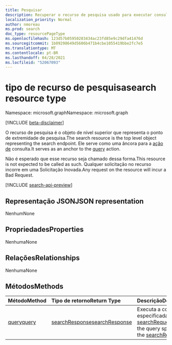 ```yaml
---
title: Pesquisar
description: Recuperar o recurso de pesquisa usado para executar consultas
localization_priority: Normal
author: nmoreau
ms.prod: search
doc_type: resourcePageType
ms.openlocfilehash: 123d57b05950203434ac23fd85e9c29dfa41476d
ms.sourcegitcommit: 1b09298649d5606b471b4cbe1055419bbe2fc7e5
ms.translationtype: MT
ms.contentlocale: pt-BR
ms.lasthandoff: 04/28/2021
ms.locfileid: "52067093"
---
```

# <a name="search-resource-type"></a><span data-ttu-id="acfd3-103">tipo de recurso de pesquisa</span><span class="sxs-lookup"><span data-stu-id="acfd3-103">search resource type</span></span>

<span data-ttu-id="acfd3-104">Namespace: microsoft.graph</span><span class="sxs-lookup"><span data-stu-id="acfd3-104">Namespace: microsoft.graph</span></span>

[!INCLUDE [beta-disclaimer](../../includes/beta-disclaimer.md)]

<span data-ttu-id="acfd3-105">O recurso de pesquisa é o objeto de nível superior que representa o ponto de extremidade de pesquisa.</span><span class="sxs-lookup"><span data-stu-id="acfd3-105">The search resource is the top level object representing the search endpoint.</span></span> <span data-ttu-id="acfd3-106">Ele serve como uma âncora para a [ação de](../api/search-query.md) consulta.</span><span class="sxs-lookup"><span data-stu-id="acfd3-106">It serves as an anchor to the [query](../api/search-query.md) action.</span></span>

<span data-ttu-id="acfd3-107">Não é esperado que esse recurso seja chamado dessa forma.</span><span class="sxs-lookup"><span data-stu-id="acfd3-107">This resource is not expected to be called as such.</span></span> <span data-ttu-id="acfd3-108">Qualquer solicitação no recurso incorre em uma Solicitação Inovada.</span><span class="sxs-lookup"><span data-stu-id="acfd3-108">Any request on the resource will incur a Bad Request.</span></span>

[!INCLUDE [search-api-preview](../../includes/search-api-preview-signup.md)]

## <a name="json-representation"></a><span data-ttu-id="acfd3-109">Representação JSON</span><span class="sxs-lookup"><span data-stu-id="acfd3-109">JSON representation</span></span>

<span data-ttu-id="acfd3-110">Nenhum</span><span class="sxs-lookup"><span data-stu-id="acfd3-110">None</span></span>

## <a name="properties"></a><span data-ttu-id="acfd3-111">Propriedades</span><span class="sxs-lookup"><span data-stu-id="acfd3-111">Properties</span></span>

<span data-ttu-id="acfd3-112">Nenhuma</span><span class="sxs-lookup"><span data-stu-id="acfd3-112">None</span></span>

## <a name="relationships"></a><span data-ttu-id="acfd3-113">Relações</span><span class="sxs-lookup"><span data-stu-id="acfd3-113">Relationships</span></span>

<span data-ttu-id="acfd3-114">Nenhuma</span><span class="sxs-lookup"><span data-stu-id="acfd3-114">None</span></span>

## <a name="methods"></a><span data-ttu-id="acfd3-115">Métodos</span><span class="sxs-lookup"><span data-stu-id="acfd3-115">Methods</span></span>

| <span data-ttu-id="acfd3-116">Método</span><span class="sxs-lookup"><span data-stu-id="acfd3-116">Method</span></span>       | <span data-ttu-id="acfd3-117">Tipo de retorno</span><span class="sxs-lookup"><span data-stu-id="acfd3-117">Return Type</span></span> | <span data-ttu-id="acfd3-118">Descrição</span><span class="sxs-lookup"><span data-stu-id="acfd3-118">Description</span></span> |
|:-------------|:------------|:------------|
| [<span data-ttu-id="acfd3-119">query</span><span class="sxs-lookup"><span data-stu-id="acfd3-119">query</span></span>](../api/search-query.md) | [<span data-ttu-id="acfd3-120">searchResponse</span><span class="sxs-lookup"><span data-stu-id="acfd3-120">searchResponse</span></span>](searchresponse.md)| <span data-ttu-id="acfd3-121">Executa a consulta especificada no [searchRequest](../resources/searchrequest.md)</span><span class="sxs-lookup"><span data-stu-id="acfd3-121">Executes the query specified in the [searchRequest](../resources/searchrequest.md)</span></span> |

<!-- uuid: 16cd6b66-4b1a-43a1-adaf-3a886856ed98
2019-02-04 14:57:30 UTC -->
<!-- {
  "type": "#page.annotation",
  "description": "Get search",
  "keywords": "",
  "section": "documentation",
  "tocPath": ""
}-->


